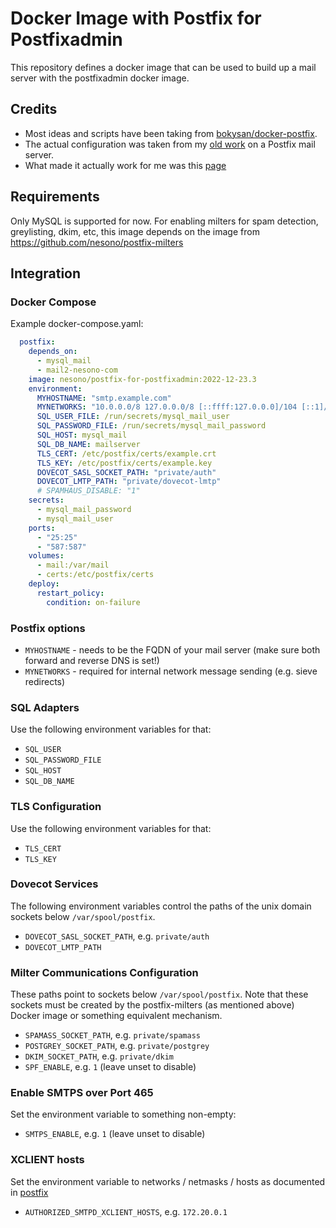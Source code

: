 # Docker Image with Postfix for Postfixadmin

This repository defines a docker image that can be used to build up a mail server with the postfixadmin docker image.

## Credits

* Most ideas and scripts have been taking from [bokysan/docker-postfix](https://github.com/bokysan/docker-postfix).  
* The actual configuration was taken from my [old work](https://www.nesono.com/node/276) on a Postfix mail server.  
* What made it actually work for me was this [page](https://www.postfix.org/SASL_README.html)  

## Requirements

Only MySQL is supported for now.
For enabling milters for spam detection, greylisting, dkim, etc, this image depends on the image from https://github.com/nesono/postfix-milters

## Integration

### Docker Compose

Example docker-compose.yaml:
```yaml
  postfix:
    depends_on:
      - mysql_mail
      - mail2-nesono-com
    image: nesono/postfix-for-postfixadmin:2022-12-23.3
    environment:
      MYHOSTNAME: "smtp.example.com"
      MYNETWORKS: "10.0.0.0/8 127.0.0.0/8 [::ffff:127.0.0.0]/104 [::1]/128"
      SQL_USER_FILE: /run/secrets/mysql_mail_user
      SQL_PASSWORD_FILE: /run/secrets/mysql_mail_password
      SQL_HOST: mysql_mail
      SQL_DB_NAME: mailserver
      TLS_CERT: /etc/postfix/certs/example.crt
      TLS_KEY: /etc/postfix/certs/example.key
      DOVECOT_SASL_SOCKET_PATH: "private/auth"
      DOVECOT_LMTP_PATH: "private/dovecot-lmtp"
      # SPAMHAUS_DISABLE: "1"
    secrets:
      - mysql_mail_password
      - mysql_mail_user
    ports:
      - "25:25"
      - "587:587"
    volumes:
      - mail:/var/mail
      - certs:/etc/postfix/certs
    deploy:
      restart_policy:
        condition: on-failure
```
### Postfix options
* `MYHOSTNAME` - needs to be the FQDN of your mail server (make sure both forward and reverse DNS is set!)
* `MYNETWORKS` - required for internal network message sending (e.g. sieve redirects)

### SQL Adapters

Use the following environment variables for that:
* `SQL_USER`
* `SQL_PASSWORD_FILE`
* `SQL_HOST`
* `SQL_DB_NAME`

### TLS Configuration

Use the following environment variables for that:
* `TLS_CERT`
* `TLS_KEY`

### Dovecot Services

The following environment variables control the paths of the unix domain sockets below `/var/spool/postfix`.
* `DOVECOT_SASL_SOCKET_PATH`, e.g. `private/auth`
* `DOVECOT_LMTP_PATH`

### Milter Communications Configuration

These paths point to sockets below `/var/spool/postfix`. Note that these sockets must be created by the postfix-milters
(as mentioned above) Docker image or something equivalent mechanism.

* `SPAMASS_SOCKET_PATH`, e.g. `private/spamass`
* `POSTGREY_SOCKET_PATH`, e.g. `private/postgrey`
* `DKIM_SOCKET_PATH`, e.g. `private/dkim`
* `SPF_ENABLE`, e.g. `1` (leave unset to disable)

### Enable SMTPS over Port 465

Set the environment variable to something non-empty:
* `SMTPS_ENABLE`, e.g. `1` (leave unset to disable)

### XCLIENT hosts

Set the environment variable to networks / netmasks / hosts as documented in [postfix](https://www.postfix.org/postconf.5.html#smtpd_authorized_xclient_hosts)
* `AUTHORIZED_SMTPD_XCLIENT_HOSTS`, e.g. `172.20.0.1`
